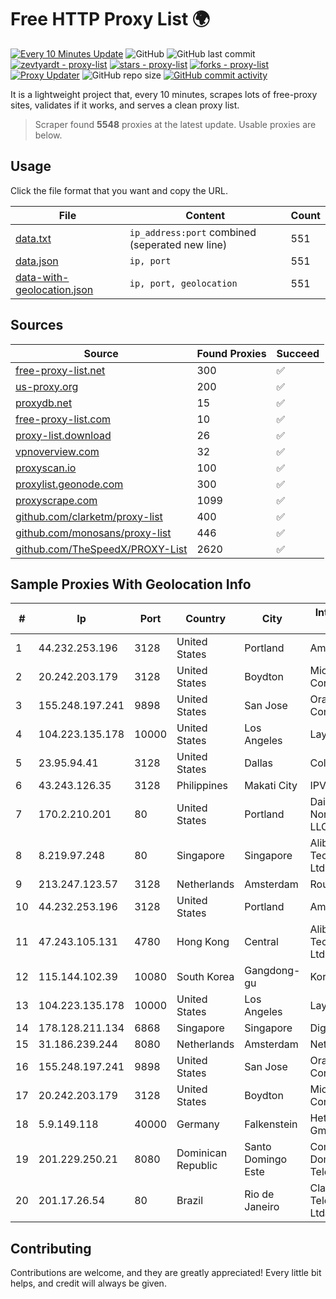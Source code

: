 
# Free HTTP Proxy List 🌍

[![Every 10 Minutes Update](https://github.com/mertguvencli/http-proxy-list/actions/workflows/main.yml/badge.svg?branch=main)](https://github.com/mertguvencli/http-proxy-list/actions/workflows/main.yml)
![GitHub](https://img.shields.io/github/license/mertguvencli/http-proxy-list)
![GitHub last commit](https://img.shields.io/github/last-commit/mertguvencli/http-proxy-list)
[![zevtyardt - proxy-list](https://img.shields.io/static/v1?label=zevtyardt&message=proxy-list&color=blue&logo=github)](https://github.com/zevtyardt/proxy-list "Go to GitHub repo")
[![stars - proxy-list](https://img.shields.io/github/stars/zevtyardt/proxy-list?style=social)](https://github.com/zevtyardt/proxy-list)
[![forks - proxy-list](https://img.shields.io/github/forks/zevtyardt/proxy-list?style=social)](https://github.com/zevtyardt/proxy-list)
[![Proxy Updater](https://github.com/zevtyardt/proxy-list/workflows/Proxy%20Updater/badge.svg)](https://github.com/zevtyardt/proxy-list/actions?query=workflow:"Proxy+Updater")
![GitHub repo size](https://img.shields.io/github/repo-size/zevtyardt/proxy-list)
[![GitHub commit activity](https://img.shields.io/github/commit-activity/m/zevtyardt/proxy-list?logo=commits)](https://github.com/zevtyardt/proxy-list/commits/main)

It is a lightweight project that, every 10 minutes, scrapes lots of free-proxy sites, validates if it works, and serves a clean proxy list.

> Scraper found **5548** proxies at the latest update. Usable proxies are below.

## Usage

Click the file format that you want and copy the URL.

|File|Content|Count|
|----|-------|-----|
|[data.txt](https://raw.githubusercontent.com/mertguvencli/http-proxy-list/main/proxy-list/data.txt)|`ip_address:port` combined (seperated new line)|551|
|[data.json](https://raw.githubusercontent.com/mertguvencli/http-proxy-list/main/proxy-list/data.json)|`ip, port`|551|
|[data-with-geolocation.json](https://raw.githubusercontent.com/mertguvencli/http-proxy-list/main/proxy-list/data-with-geolocation.json)|`ip, port, geolocation`|551|

## Sources

|Source|Found Proxies|Succeed|
|------|-------------|-------|
|[free-proxy-list.net](https://free-proxy-list.net)|300|✅|
|[us-proxy.org](https://www.us-proxy.org)|200|✅|
|[proxydb.net](http://proxydb.net)|15|✅|
|[free-proxy-list.com](https://free-proxy-list.com/?page=&port=&type%5B%5D=http&type%5B%5D=https&up_time=0&search=Search)|10|✅|
|[proxy-list.download](https://www.proxy-list.download/HTTP)|26|✅|
|[vpnoverview.com](https://vpnoverview.com/privacy/anonymous-browsing/free-proxy-servers)|32|✅|
|[proxyscan.io](https://www.proxyscan.io)|100|✅|
|[proxylist.geonode.com](https://proxylist.geonode.com/api/proxy-list?limit=300&page=1&sort_by=lastChecked&sort_type=desc&protocols=http,https)|300|✅|
|[proxyscrape.com](https://api.proxyscrape.com/v2/?request=displayproxies&protocol=http&timeout=10000&country=all&ssl=all&anonymity=all)|1099|✅|
|[github.com/clarketm/proxy-list](https://raw.githubusercontent.com/clarketm/proxy-list/master/proxy-list-raw.txt)|400|✅|
|[github.com/monosans/proxy-list](https://raw.githubusercontent.com/monosans/proxy-list/main/proxies/http.txt)|446|✅|
|[github.com/TheSpeedX/PROXY-List](https://raw.githubusercontent.com/TheSpeedX/PROXY-List/master/http.txt)|2620|✅|


## Sample Proxies With Geolocation Info

|#|Ip|Port|Country|City|Internet Service Provider|
|-|--|----|-------|----|-------------------------|
|1|44.232.253.196|3128|United States|Portland|Amazon.com, Inc.|
|2|20.242.203.179|3128|United States|Boydton|Microsoft Corporation|
|3|155.248.197.241|9898|United States|San Jose|Oracle Corporation|
|4|104.223.135.178|10000|United States|Los Angeles|LayerHost|
|5|23.95.94.41|3128|United States|Dallas|ColoCrossing|
|6|43.243.126.35|3128|Philippines|Makati City|IPVG|
|7|170.2.210.201|80|United States|Portland|Daimler Trucks of North America LLC|
|8|8.219.97.248|80|Singapore|Singapore|Alibaba (US) Technology Co., Ltd.|
|9|213.247.123.57|3128|Netherlands|Amsterdam|Routit BV|
|10|44.232.253.196|3128|United States|Portland|Amazon.com, Inc.|
|11|47.243.105.131|4780|Hong Kong|Central|Alibaba (US) Technology Co., Ltd.|
|12|115.144.102.39|10080|South Korea|Gangdong-gu|Korea Telecom|
|13|104.223.135.178|10000|United States|Los Angeles|LayerHost|
|14|178.128.211.134|6868|Singapore|Singapore|DigitalOcean, LLC|
|15|31.186.239.244|8080|Netherlands|Amsterdam|NetSkope Inc|
|16|155.248.197.241|9898|United States|San Jose|Oracle Corporation|
|17|20.242.203.179|3128|United States|Boydton|Microsoft Corporation|
|18|5.9.149.118|40000|Germany|Falkenstein|Hetzner Online GmbH|
|19|201.229.250.21|8080|Dominican Republic|Santo Domingo Este|Compañía Dominicana de Teléfonos S. A.|
|20|201.17.26.54|80|Brazil|Rio de Janeiro|Claro NXT Telecomunicacoes Ltda|



## Contributing

Contributions are welcome, and they are greatly appreciated! Every
little bit helps, and credit will always be given.

